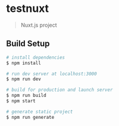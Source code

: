 # testnuxt

> Nuxt.js project

## Build Setup

``` bash
# install dependencies
$ npm install

# run dev server at localhost:3000
$ npm run dev

# build for production and launch server
$ npm run build
$ npm start

# generate static project
$ npm run generate
```
